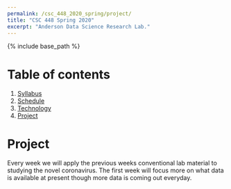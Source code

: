 ```yaml
---
permalink: /csc_448_2020_spring/project/
title: "CSC 448 Spring 2020"
excerpt: "Anderson Data Science Research Lab."
---
```


{% include base_path %}

# Table of contents
1. [Syllabus](/csc_448_2020_spring/)
2. [Schedule](/csc_448_2020_spring/schedule/)
3. [Technology](/csc_448_2020_spring/technology/)
4. [Project](/csc_448_2020_spring/project/)

# Project
Every week we will apply the previous weeks conventional lab material to studying the novel coronavirus.
The first week will focus more on what data is available at present though more data is coming out everyday.
